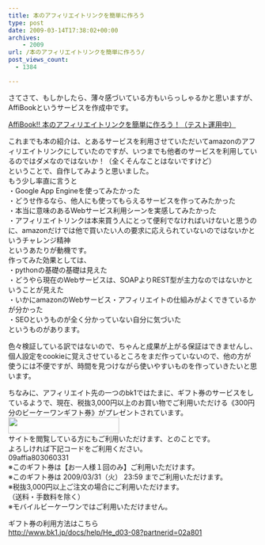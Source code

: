 ```yaml
---
title: 本のアフィリエイトリンクを簡単に作ろう
type: post
date: 2009-03-14T17:38:02+00:00
archives:
    - 2009
url: /本のアフィリエイトリンクを簡単に作ろう/
post_views_count:
  - 1384

---
```

さてさて、もしかしたら、薄々感づいている方もいらっしゃるかと思いますが、AffiBookというサービスを作成中です。

<a href="http://affibook.appspot.com/" target="_blank">AffiBook!! 本のアフィリエイトリンクを簡単に作ろう！（テスト運用中） </a>

これまでも本の紹介は、とあるサービスを利用させていただいてamazonのアフィリエイトリンクにしていたのですが、いつまでも他者のサービスを利用しているのではダメなのではないか！（全くそんなことはないですけど）  
ということで、自作してみようと思いました。  
もう少し率直に言うと  
・Google App Engineを使ってみたかった  
・どうせ作るなら、他人にも使ってもらえるサービスを作ってみたかった  
・本当に意味のあるWebサービス利用シーンを実感してみたかった  
・アフィリエイトリンクは本来買う人にとって便利でなければいけないと思うのに、amazonだけでは他で買いたい人の要求に応えられていないのではないかというチャレンジ精神  
というあたりが動機です。  
作ってみた効果としては、  
・pythonの基礎の基礎は見えた  
・どうやら現在のWebサービスは、SOAPよりREST型が主力なのではないかということが見えた  
・いかにamazonのWebサービス・アフィリエイトの仕組みがよくできているかが分かった  
・SEOというものが全く分かっていない自分に気づいた  
というものがあります。 

色々検証している訳ではないので、ちゃんと成果が上がる保証はできませんし、個人設定をcookieに覚えさせているところをまだ作っていないので、他の方が使うには不便ですが、時間を見つけながら使いやすいものを作っていきたいと思います。 

ちなみに、アフィリエイト先の一つのbk1ではたまに、ギフト券のサービスをしているようで、現在、税抜3,000円以上のお買い物でご利用いただける《300円分のビーケーワンギフト券》がプレゼントされています。  
<a href="http://px.a8.net/svt/ejp?a8mat=1HRMFS+EEKKOI+10UY+BZO4H" target="_blank"><img height="33" alt="" src="http://www24.a8.net/svt/bgt?aid=090308440871&wid=001&eno=01&mid=s00000004777002014000&mc=1" width="224" border="0" /></a><img height="1" alt="" src="https://i1.wp.com/www19.a8.net/0.gif?resize=1%2C1" width="1" border="0" data-recalc-dims="1" />  
サイトを閲覧している方にもご利用いただけます、とのことです。  
よろしければ下記コードをご利用ください。  
09affia803060331  
※このギフト券は【お一人様１回のみ】ご利用いただけます。  
※このギフト券は 2009/03/31（火） 23:59 までご利用いただけます。  
※税抜3,000円以上ご注文の場合にご利用いただけます。  
（送料・手数料を除く）  
※モバイルビーケーワンではご利用いただけません。 

ギフト券の利用方法はこちら  
<a href="http://www.bk1.jp/docs/help/He_d03-08?partnerid=02a801" target="_blank">http://www.bk1.jp/docs/help/He_d03-08?partnerid=02a801</a>